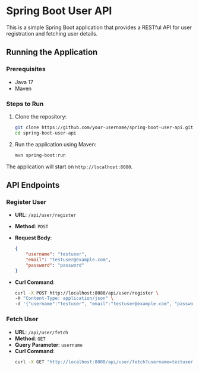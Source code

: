 # Spring Boot User API

This is a simple Spring Boot application that provides a RESTful API for user registration and fetching user details.

## Running the Application

### Prerequisites

- Java 17
- Maven

### Steps to Run

1. Clone the repository:
    ```bash
    git clone https://github.com/your-username/spring-boot-user-api.git
    cd spring-boot-user-api
    ```

2. Run the application using Maven:
    ```bash
    mvn spring-boot:run
    ```

The application will start on `http://localhost:8080`.

## API Endpoints

### Register User

- **URL**: `/api/user/register`
- **Method**: `POST`
- **Request Body**:
    ```json
    {
        "username": "testuser",
        "email": "testuser@example.com",
        "password": "password"
    }
    ```

- **Curl Command**:
    ```bash
    curl -X POST http://localhost:8080/api/user/register \
    -H "Content-Type: application/json" \
    -d '{"username":"testuser", "email":"testuser@example.com", "password":"password"}'
    ```

### Fetch User

- **URL**: `/api/user/fetch`
- **Method**: `GET`
- **Query Parameter**: `username`
- **Curl Command**:
    ```bash
    curl -X GET "http://localhost:8080/api/user/fetch?username=testuser"
    ```


